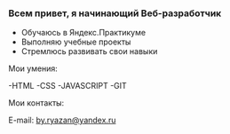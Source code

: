 ### Всем привет, я начинающий Веб-разработчик

* Обучаюсь в Яндекс.Практикуме
* Выполняю учебные проекты
* Стремлюсь развивать свои навыки

Мои умения:

-HTML
-CSS
-JAVASCRIPT
-GIT

Мои контакты:

E-mail: by.ryazan@yandex.ru
